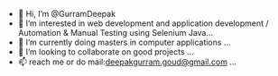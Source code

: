 - 👋 Hi, I’m @GurramDeepak
- 👀 I’m interested in web development and application development / Automation & Manual Testing using Selenium Java...
- 🌱 I’m currently doing masters in computer applications ...
- 💞️ I’m looking to collaborate on good projects ...
- 📫  reach me  or do mail:deepakgurram.goud@gmail.com ...

<!---
GurramDeepak/GurramDeepak is a ✨ special ✨ repository because its `README.md` (this file) appears on your GitHub profile.
You can click the Preview link to take a look at your changes.
--->
